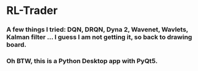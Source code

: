 # RL-Trader

### A few things I tried: DQN, DRQN, Dyna 2, Wavenet, Wavlets, Kalman filter ...  I guess I am not getting it, so back to drawing board.

### Oh BTW, this is a Python Desktop app with PyQt5.
